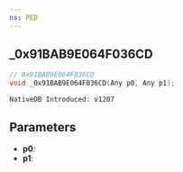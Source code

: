 ```yaml
---
ns: PED
---
```

## _0x91BAB9E064F036CD

```c
// 0x91BAB9E064F036CD
void _0x91BAB9E064F036CD(Any p0, Any p1);
```

```
NativeDB Introduced: v1207
```

## Parameters
* **p0**:
* **p1**:
